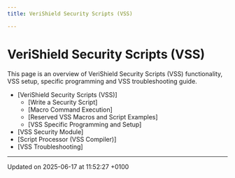 ```yaml
---
title: VeriShield Security Scripts (VSS)

---
```


# VeriShield Security Scripts (VSS)



This page is an overview of VeriShield Security Scripts (VSS) functionality, VSS setup, specific programming and VSS troubleshooting guide.



* [VeriShield Security Scripts (VSS)]
    * [Write a Security Script]
    * [Macro Command Execution]
    * [Reserved VSS Macros and Script Examples]
    * [VSS Specific Programming and Setup]
* [VSS Security Module]
* [Script Processor (VSS Compiler)]
* [VSS Troubleshooting]

-------------------------------

Updated on 2025-06-17 at 11:52:27 +0100
